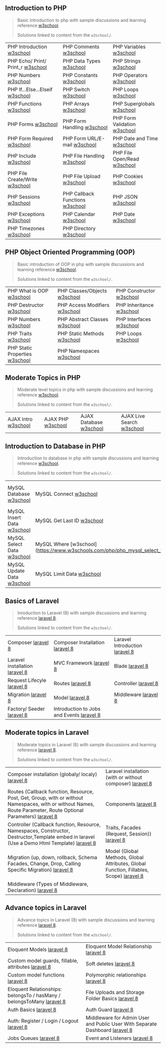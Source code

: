 ## Introduction to PHP

> Basic introduction to php with sample discussions and learning reference [w3school](https://www.w3schools.com/php/).
>
> Solutions linked to content from the `w3school/`.


||||
|---|---|---|
| PHP Introduction [w3school](https://www.w3schools.com/php/php_intro.asp) | PHP Comments [w3school](https://www.w3schools.com/php/php_comments.asp) | PHP Variables [w3school](https://www.w3schools.com/php/php_variables.asp) |
| PHP Echo/ Print/ Print_r [w3school](https://www.w3schools.com/php/php_echo_print.asp) | PHP Data Types [w3school](https://www.w3schools.com/php/php_datatypes.asp) | PHP Strings [w3school](https://www.w3schools.com/php/php_string.asp) |
| PHP Numbers [w3school](https://www.w3schools.com/php/php_numbers.asp) | PHP Constants [w3school](https://www.w3schools.com/php/php_constants.asp) | PHP Operators [w3school](https://www.w3schools.com/php/php_operators.asp) |
| PHP If...Else...Elseif [w3school](https://www.w3schools.com/php/php_if_else.asp) | PHP Switch [w3school](https://www.w3schools.com/php/php_switch.asp) | PHP Loops [w3school](https://www.w3schools.com/php/php_looping.asp) |
| PHP Functions [w3school](https://www.w3schools.com/php/php_functions.asp) | PHP Arrays [w3school](https://www.w3schools.com/php/php_arrays.asp) | PHP Superglobals [w3school](https://www.w3schools.com/php/php_superglobals.asp) |
| PHP Forms [w3school](https://www.w3schools.com/php/php_forms.asp) | PHP Form Handling [w3school](https://www.w3schools.com/php/php_forms.asp) | PHP Form Validation [w3school](https://www.w3schools.com/php/php_form_validation.asp) |
| PHP Form Required [w3school](https://www.w3schools.com/php/php_form_required.asp) | PHP Form URL/E-mail [w3school](https://www.w3schools.com/php/php_form_required.asp) | PHP Date and Time [w3school](https://www.w3schools.com/php/php_date.asp) |
| PHP Include [w3school](https://www.w3schools.com/php/php_includes.asp) | PHP File Handling [w3school](https://www.w3schools.com/php/php_file.asp) | PHP File Open/Read [w3school](https://www.w3schools.com/php/php_file_open.asp) |
| PHP File Create/Write [w3school](https://www.w3schools.com/php/php_file_create.asp) | PHP File Upload [w3school](https://www.w3schools.com/php/php_file_upload.asp) | PHP Cookies [w3school](https://www.w3schools.com/php/php_cookies.asp) |
| PHP Sessions [w3school](https://www.w3schools.com/php/php_sessions.asp) | PHP Callback Functions [w3school](https://www.w3schools.com/php/php_callback_functions.asp) | PHP JSON [w3school](https://www.w3schools.com/php/php_json.asp) |
| PHP Exceptions [w3school](https://www.w3schools.com/php/php_exceptions.asp) | PHP Calendar [w3school](https://www.w3schools.com/php/php_ref_calendar.asp) | PHP Date [w3school](https://www.w3schools.com/php/php_ref_date.asp) |
| PHP Timezones [w3school](https://www.w3schools.com/php/php_ref_timezones.asp) | PHP Directory [w3school](https://www.w3schools.com/php/php_ref_directory.asp) ||




## PHP Object Oriented Programming (OOP)

> Basic introduction of OOP in php with sample discussions and learning reference [w3school](https://www.w3schools.com/php/).
>
> Solutions linked to content from the `w3school/`.

||||
|---|---|---|
| PHP What is OOP [w3school](https://www.w3schools.com/php/php_oop_what_is.asp) | PHP Classes/Objects [w3school](https://www.w3schools.com/php/php_oop_classes_objects.asp) | PHP Constructor [w3school](https://www.w3schools.com/php/php_oop_constructor.asp) |
| PHP Destructor [w3school](https://www.w3schools.com/php/php_oop_destructor.asp) | PHP Access Modifiers [w3school](https://www.w3schools.com/php/php_oop_access_modifiers.asp) | PHP Inheritance [w3school](https://www.w3schools.com/php/php_oop_inheritance.asp) |
| PHP Numbers [w3school](https://www.w3schools.com/php/php_numbers.asp) | PHP Abstract Classes [w3school](https://www.w3schools.com/php/php_oop_classes_abstract.asp) | PHP Interfaces [w3school](https://www.w3schools.com/php/php_oop_interfaces.asp) |
| PHP Traits [w3school](https://www.w3schools.com/php/php_oop_traits.asp) | PHP Static Methods [w3school](https://www.w3schools.com/php/php_oop_static_methods.asp) | PHP Loops [w3school](https://www.w3schools.com/php/php_looping.asp) |
| PHP Static Properties [w3school](https://www.w3schools.com/php/php_oop_static_properties.asp) | PHP Namespaces  [w3school](https://www.w3schools.com/php/php_namespaces.asp) ||






## Moderate Topics in PHP

> Moderate level topics in php with sample discussions and learning reference [w3school](https://www.w3schools.com/php/).
>
> Solutions linked to content from the `w3school/`.

|||||
|---|---|---|---|
| AJAX Intro [w3school](https://www.w3schools.com/php/php_ajax_intro.asp) | AJAX PHP [w3school](https://www.w3schools.com/php/php_ajax_php.asp) | AJAX Database [w3school](https://www.w3schools.com/php/php_ajax_database.asp) | AJAX Live Search [w3school](https://www.w3schools.com/php/php_ajax_livesearch.asp)




## Introduction to Database in PHP

> Introduction to database in php with sample discussions and learning reference [w3school](https://www.w3schools.com/php/).
>
> Solutions linked to content from the `w3school/`.

|||||
|---|---|---|---|
| MySQL Database [w3school](https://www.w3schools.com/php/php_mysql_intro.asp) | MySQL Connect [w3school](https://www.w3schools.com/php/php_mysql_connect.asp) | MySQL Create DB [w3school](https://www.w3schools.com/php/php_mysql_create.asp) | MySQL Create Table [w3school](https://www.w3schools.com/php/php_mysql_create_table.asp)
| MySQL Insert Data [w3school](https://www.w3schools.com/php/php_mysql_insert.asp) | MySQL Get Last ID [w3school](https://www.w3schools.com/php/php_mysql_insert_lastid.asp) | MySQL Insert Multiple [w3school](https://www.w3schools.com/php/php_mysql_insert_multiple.asp) | MySQL Prepared [w3school](https://www.w3schools.com/php/php_mysql_prepared_statements.asp)
| MySQL Select Data [w3school](V) | MySQL Where [w3school](https://www.w3schools.com/php/php_mysql_select_where.asp | MySQL Order By [w3school](https://www.w3schools.com/php/php_mysql_select_orderby.asp) | MySQL Delete Data [w3school](https://www.w3schools.com/php/php_mysql_delete.asp)
| MySQL Update Data [w3school](https://www.w3schools.com/php/php_mysql_update.asp) | MySQL Limit Data  [w3school](https://www.w3schools.com/php/php_mysql_select_limit.asp) |




 
## Basics of Laravel

> Inroduction to Laravel (8) with sample discussions and learning reference [laravel 8](https://laravel.com/docs/8.x).
>
> Solutions linked to content from the `w3school/`.

||||
|---|---|---|
| Composer [laravel 8](https://laravel.com/docs/8.x) | Composer Installation [laravel 8](https://laravel.com/docs/8.x) | Laravel Introduction [laravel 8](https://laravel.com/docs/8.x) | Laravel Directory Structure [laravel 8](https://laravel.com/docs/8.x) |
| Laravel installation [laravel 8](https://laravel.com/docs/8.x) | MVC Framework [laravel 8](https://laravel.com/docs/8.x) | Blade [laravel 8](https://laravel.com/docs/8.x) | Views [laravel 8](https://laravel.com/docs/8.x) |
| Request Lifecyle [laravel 8](https://laravel.com/docs/8.x) | Routes [laravel 8](https://laravel.com/docs/8.x) | Controller [laravel 8](https://laravel.com/docs/8.x) | Facades [laravel 8](https://laravel.com/docs/8.x) |
| Migration [laravel 8](https://laravel.com/docs/8.x) | Model [laravel 8](https://laravel.com/docs/8.x) | Middleware [laravel 8](https://laravel.com/docs/8.x) | App Service Provider [laravel 8](https://laravel.com/docs/8.x) |
| Factory/ Seeder [laravel 8](https://laravel.com/docs/8.x) | Introduction to Jobs and Events [laravel 8](https://laravel.com/docs/8.x) ||




 
## Moderate topics in Laravel

> Moderate topics in Laravel (8) with sample discussions and learning reference [laravel 8](https://laravel.com/docs/8.x).
>
> Solutions linked to content from the `w3school/`.

|||
|---|---|
| Composer installation (globaly/ localy) [laravel 8](https://laravel.com/docs/8.x) | Laravel installation (with or without composer) [laravel 8](https://laravel.com/docs/8.x) |
| Routes (Callback function, Resource, Post, Get, Group, with or without Namespaces, with or without Names, Route Parameter, Route Optional Parameters) [laravel 8](https://laravel.com/docs/8.x) | Components [laravel 8](https://laravel.com/docs/8.x) |
| Controller (Callback function, Resource, Namespaces, Constructor, Destructor,Template embed in laravel (Use a Demo Html Template) [laravel 8](https://laravel.com/docs/8.x) | Traits, Facades (Request, Session)) [laravel 8](https://laravel.com/docs/8.x)
| Migration (up, down, rollback, Schema Facades, Change, Drop, Calling Specific Migration) [laravel 8](https://laravel.com/docs/8.x) | Model (Global Methods, Global Attributes, Global Function, Fillables, Scope) [laravel 8](https://laravel.com/docs/8.x) |
| Middleware (Types of Middleware, Declaration) [laravel 8](https://laravel.com/docs/8.x) | |


## Advance topics in Laravel

> Advance topics in Laravel (8) with sample discussions and learning reference [laravel 8](https://laravel.com/docs/8.x).
>
> Solutions linked to content from the `w3school/`.

|||
|---|---|
| Eloquent Models [laravel 8](https://laravel.com/docs/8.x) | Eloquent Model Relationship [laravel 8](https://laravel.com/docs/8.x) |
| Custom model guards, fillable, attributes [laravel 8](https://laravel.com/docs/8.x) | Soft deletes [laravel 8](https://laravel.com/docs/8.x) |
| Custom model functions [laravel 8](https://laravel.com/docs/8.x) | Polymorphic relationships [laravel 8](https://laravel.com/docs/8.x) |
| Eloquent Relationships: belongsTo / hasMany / belongsToMany [laravel 8](https://laravel.com/docs/8.x) | File Uploads and Storage Folder Basics [laravel 8](https://laravel.com/docs/8.x) |
| Auth Basics [laravel 8](https://laravel.com/docs/8.x) | Auth Guard [laravel 8](https://laravel.com/docs/8.x) |
| Auth: Register / Login / Logout [laravel 8](https://laravel.com/docs/8.x) | Middleware for Admin User and Public User With Separate Dashboard [laravel 8](https://laravel.com/docs/8.x) |
| Jobs Queues [laravel 8](https://laravel.com/docs/8.x) | Event and Listeners [laravel 8](https://laravel.com/docs/8.x) |

